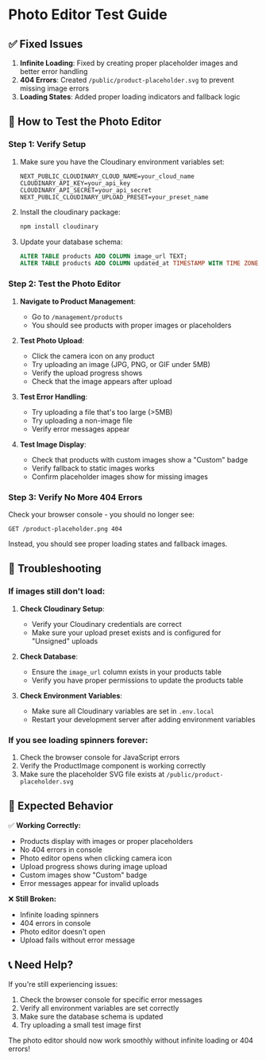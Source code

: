 # Photo Editor Test Guide

## ✅ **Fixed Issues**

1. **Infinite Loading**: Fixed by creating proper placeholder images and better error handling
2. **404 Errors**: Created `/public/product-placeholder.svg` to prevent missing image errors
3. **Loading States**: Added proper loading indicators and fallback logic

## 🧪 **How to Test the Photo Editor**

### **Step 1: Verify Setup**
1. Make sure you have the Cloudinary environment variables set:
   ```env
   NEXT_PUBLIC_CLOUDINARY_CLOUD_NAME=your_cloud_name
   CLOUDINARY_API_KEY=your_api_key
   CLOUDINARY_API_SECRET=your_api_secret
   NEXT_PUBLIC_CLOUDINARY_UPLOAD_PRESET=your_preset_name
   ```

2. Install the cloudinary package:
   ```bash
   npm install cloudinary
   ```

3. Update your database schema:
   ```sql
   ALTER TABLE products ADD COLUMN image_url TEXT;
   ALTER TABLE products ADD COLUMN updated_at TIMESTAMP WITH TIME ZONE DEFAULT NOW();
   ```

### **Step 2: Test the Photo Editor**

1. **Navigate to Product Management**:
   - Go to `/management/products`
   - You should see products with proper images or placeholders

2. **Test Photo Upload**:
   - Click the camera icon on any product
   - Try uploading an image (JPG, PNG, or GIF under 5MB)
   - Verify the upload progress shows
   - Check that the image appears after upload

3. **Test Error Handling**:
   - Try uploading a file that's too large (>5MB)
   - Try uploading a non-image file
   - Verify error messages appear

4. **Test Image Display**:
   - Check that products with custom images show a "Custom" badge
   - Verify fallback to static images works
   - Confirm placeholder images show for missing images

### **Step 3: Verify No More 404 Errors**

Check your browser console - you should no longer see:
```
GET /product-placeholder.png 404
```

Instead, you should see proper loading states and fallback images.

## 🔧 **Troubleshooting**

### **If images still don't load:**

1. **Check Cloudinary Setup**:
   - Verify your Cloudinary credentials are correct
   - Make sure your upload preset exists and is configured for "Unsigned" uploads

2. **Check Database**:
   - Ensure the `image_url` column exists in your products table
   - Verify you have proper permissions to update the products table

3. **Check Environment Variables**:
   - Make sure all Cloudinary variables are set in `.env.local`
   - Restart your development server after adding environment variables

### **If you see loading spinners forever:**

1. Check the browser console for JavaScript errors
2. Verify the ProductImage component is working correctly
3. Make sure the placeholder SVG file exists at `/public/product-placeholder.svg`

## 🎯 **Expected Behavior**

✅ **Working Correctly:**
- Products display with images or proper placeholders
- No 404 errors in console
- Photo editor opens when clicking camera icon
- Upload progress shows during image upload
- Custom images show "Custom" badge
- Error messages appear for invalid uploads

❌ **Still Broken:**
- Infinite loading spinners
- 404 errors in console
- Photo editor doesn't open
- Upload fails without error message

## 📞 **Need Help?**

If you're still experiencing issues:

1. Check the browser console for specific error messages
2. Verify all environment variables are set correctly
3. Make sure the database schema is updated
4. Try uploading a small test image first

The photo editor should now work smoothly without infinite loading or 404 errors! 